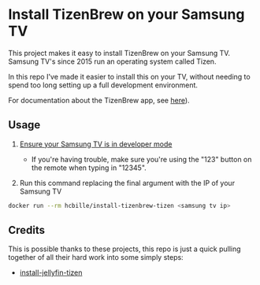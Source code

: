 # Install TizenBrew on your Samsung TV

This project makes it easy to install TizenBrew on your
Samsung TV. Samsung TV's since 2015 run an operating system called Tizen.

In this repo I've made it easier to install this on your TV, without needing to
spend too long setting up a full development environment.

For documentation about the TizenBrew app, see [here](https://github.com/reisxd/TizenBrew)).

## Usage

1. [Ensure your Samsung TV is in developer mode](https://developer.samsung.com/smarttv/develop/getting-started/using-sdk/tv-device.html#Connecting-the-TV-and-SDK)
	- If you're having trouble, make sure you're using the "123" button on the remote when typing in "12345".
	
2. Run this command replacing the final argument with the IP of your Samsung TV

```bash
docker run --rm hcbille/install-tizenbrew-tizen <samsung tv ip>
```


## Credits

This is possible thanks to these projects, this repo is just a quick pulling together
of all their hard work into some simply steps:

- [install-jellyfin-tizen](https://github.com/Georift/install-jellyfin-tizen)
